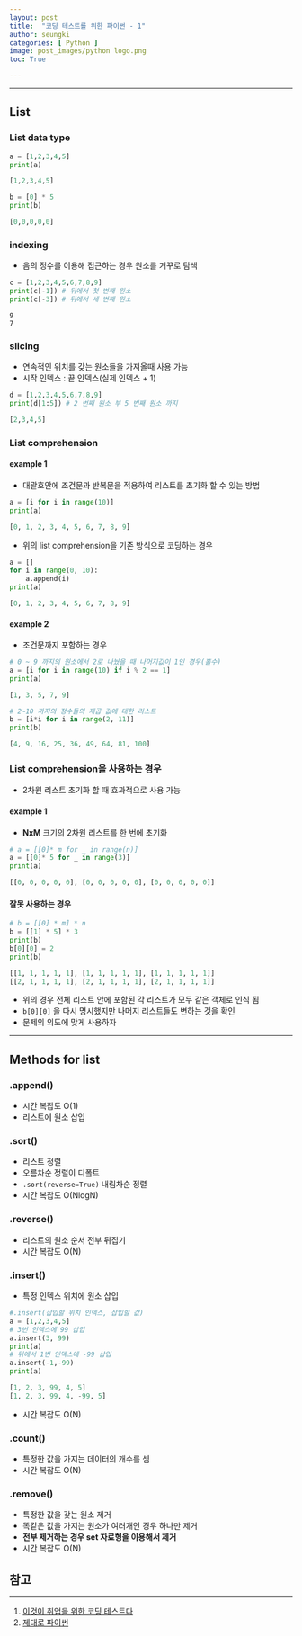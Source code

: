 ```yaml
---
layout: post
title:  "코딩 테스트를 위한 파이썬 - 1"
author: seungki
categories: [ Python ]
image: post_images/python logo.png
toc: True

---
```


---

## List

### List data type

```python
a = [1,2,3,4,5]
print(a)
```

```python
[1,2,3,4,5]
```

```python
b = [0] * 5
print(b)
```

```python
[0,0,0,0,0]
```

### 	indexing

* 음의 정수를 이용해 접근하는 경우 원소를 거꾸로 탐색

```python
c = [1,2,3,4,5,6,7,8,9]
print(c[-1]) # 뒤에서 첫 번째 원소
print(c[-3]) # 뒤에서 세 번째 원소
```

```
9
7
```

### slicing

* 연속적인 위치를 갖는 원소들을 가져올때 사용 가능
* 시작 인덱스 : 끝 인덱스(실제 인덱스 + 1)

```python
d = [1,2,3,4,5,6,7,8,9]
print(d[1:5]) # 2 번째 원소 부 5 번째 원소 까지
```

```python
[2,3,4,5]
```

### List comprehension

#### example 1

* 대괄호안에 조건문과 반복문을 적용하여 리스트를 초기화 할 수 있는 방법

```python
a = [i for i in range(10)]
print(a)
```

```python
[0, 1, 2, 3, 4, 5, 6, 7, 8, 9]
```

* 위의 list comprehension을 기존 방식으로 코딩하는 경우

```python
a = []
for i in range(0, 10):
    a.append(i)
print(a)
```

```python
[0, 1, 2, 3, 4, 5, 6, 7, 8, 9]
```

#### example 2

* 조건문까지 포함하는 경우

```python
# 0 ~ 9 까지의 원소에서 2로 나눴을 때 나머지값이 1인 경우(홀수)
a = [i for i in range(10) if i % 2 == 1] 
print(a)
```

```python
[1, 3, 5, 7, 9]
```

```python
# 2~10 까지의 정수들의 제곱 값에 대한 리스트
b = [i*i for i in range(2, 11)]
print(b)
```

```python
[4, 9, 16, 25, 36, 49, 64, 81, 100]
```

### List comprehension을 사용하는 경우

* 2차원 리스트 초기화 할 때 효과적으로 사용 가능

#### example 1

* **NxM** 크기의 2차원 리스트를 한 번에 초기화

```python
# a = [[0]* m for _ in range(n)]
a = [[0]* 5 for _ in range(3)]
print(a)
```

```python
[[0, 0, 0, 0, 0], [0, 0, 0, 0, 0], [0, 0, 0, 0, 0]]
```

#### 잘못 사용하는 경우

```python
# b = [[0] * m] * n
b = [[1] * 5] * 3
print(b)
b[0][0] = 2
print(b)
```

```python
[[1, 1, 1, 1, 1], [1, 1, 1, 1, 1], [1, 1, 1, 1, 1]]
[[2, 1, 1, 1, 1], [2, 1, 1, 1, 1], [2, 1, 1, 1, 1]]
```

* 위의 경우 전체 리스트 안에 포함된 각 리스트가 모두 같은 객체로 인식 됨
* ```b[0][0]``` 을 다시 명시했지만 나머지 리스트들도 변하는 것을 확인
* 문제의 의도에 맞게 사용하자

---

## Methods for list

### .append()

* 시간 복잡도 O(1)
* 리스트에 원소 삽입

### .sort()

* 리스트 정렬
* 오름차순 정렬이 디폴트
* ```.sort(reverse=True)``` 내림차순 정렬
* 시간 복잡도 O(NlogN)

### .reverse()

* 리스트의 원소 순서 전부 뒤집기
* 시간 복잡도 O(N)

### .insert()

* 특정 인덱스 위치에 원소 삽입

```python
#.insert(삽입할 위치 인덱스, 삽입할 값)
a = [1,2,3,4,5]
# 3번 인덱스에 99 삽입
a.insert(3, 99)
print(a)
# 뒤에서 1번 인덱스에 -99 삽입
a.insert(-1,-99)
print(a)
```

```python
[1, 2, 3, 99, 4, 5]
[1, 2, 3, 99, 4, -99, 5]
```

* 시간 복잡도 O(N)

### .count()

* 특정한 값을 가지는 데이터의 개수를 셈
* 시간 복잡도 O(N)

### .remove()

* 특정한 값을 갖는 원소 제거
* 똑같은 값을 가지는 원소가 여러개인 경우 하나만 제거
* **전부 제거하는 경우 set 자료형을 이용해서 제거**
* 시간 복잡도 O(N)



## 참고

---

1. [이것이 취업을 위한 코딩 테스트다](https://www.youtube.com/watch?v=m-9pAwq1o3w&list=PLRx0vPvlEmdAghTr5mXQxGpHjWqSz0dgC&t=2921s)
2. [제대로 파이썬](https://wikidocs.net/22805)